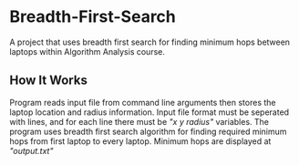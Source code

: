 # Breadth-First-Search
A project that uses breadth first search for finding minimum hops between laptops within Algorithm Analysis course.

## How It Works
Program reads input file from command line arguments then stores the laptop location and radius information. Input file format must be seperated with lines, and for each line there must be *"x y radius"* variables. The program uses breadth first search algorithm for finding required minimum hops from first laptop to every laptop. Minimum hops are displayed at *"output.txt"*
